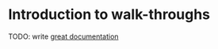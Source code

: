# Introduction to walk-throughs

TODO: write [great documentation](http://jacobian.org/writing/what-to-write/)
